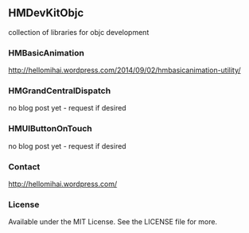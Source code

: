 ## HMDevKitObjc

collection of libraries for objc development

### HMBasicAnimation
http://hellomihai.wordpress.com/2014/09/02/hmbasicanimation-utility/

### HMGrandCentralDispatch
no blog post yet - request if desired

### HMUIButtonOnTouch
no blog post yet - request if desired


### Contact
http://hellomihai.wordpress.com/

### License

Available under the MIT License. See the LICENSE file for more.